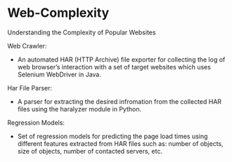 # Web-Complexity
Understanding the Complexity of Popular Websites

Web Crawler:
 - An automated HAR (HTTP Archive) file exporter for collecting the log of web browser’s interaction with a set of target websites which uses Selenium WebDriver in Java.
 
 Har File Parser:
  - A parser for extracting the desired infromation from the collected HAR files using the haralyzer module in Python.
  
Regression Models:
 - Set of regression models for predicting the page load times using different features extracted from HAR files such as: number of objects, size of objects, number of contacted servers, etc.

